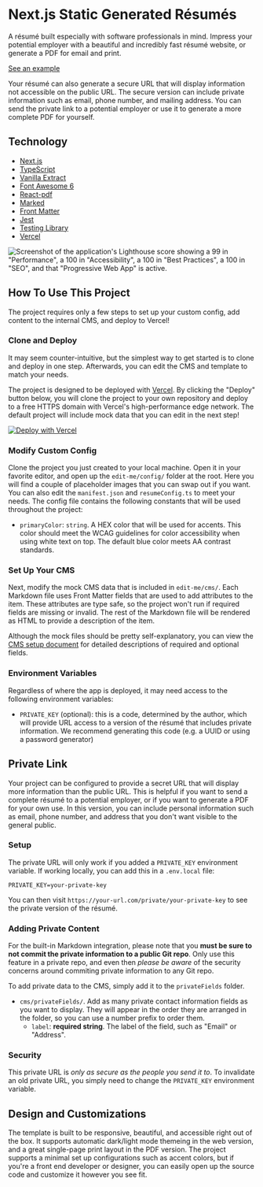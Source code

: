 # Next.js Static Generated Résumés

A résumé built especially with software professionals in mind. Impress your potential employer with a beautiful and incredibly fast résumé website, or generate a PDF for email and print.

[See an example](https://nextjs-resume-generator.vercel.app/)

Your résumé can also generate a secure URL that will display information not accessible on the public URL. The secure version can include private information such as email, phone number, and mailing address. You can send the private link to a potential employer or use it to generate a more complete PDF for yourself.

## Technology

- [Next.js](https://nextjs.org)
- [TypeScript](https://www.typescriptlang.org/)
- [Vanilla Extract](https://vanilla-extract.style/)
- [Font Awesome 6](https://fontawesome.com/)
- [React-pdf](https://react-pdf.org/)
- [Marked](https://marked.js.org/)
- [Front Matter](https://frontmatter.codes/docs/markdown)
- [Jest](https://jestjs.io/)
- [Testing Library](https://testing-library.com/)
- [Vercel](https://vercel.com/)

![Screenshot of the application's Lighthouse score showing a 99 in "Performance", a 100 in "Accessibility", a 100 in "Best Practices", a 100 in "SEO", and that "Progressive Web App" is active.](lighthouse.png)

## How To Use This Project

The project requires only a few steps to set up your custom config, add content to the internal CMS, and deploy to Vercel!

### Clone and Deploy

It may seem counter-intuitive, but the simplest way to get started is to clone and deploy in one step. Afterwards, you can edit the CMS and template to match your needs.

The project is designed to be deployed with [Vercel](https://vercel.com). By clicking the "Deploy" button below, you will clone the project to your own repository and deploy to a free HTTPS domain with Vercel's high-performance edge network. The default project will include mock data that you can edit in the next step!

[![Deploy with Vercel](https://vercel.com/button)](https://vercel.com/new/clone?repository-url=https%3A%2F%2Fgithub.com%2Fcolinhemphill%2Fnextjs-resume&env=PRIVATE_KEY&envDescription=Environment%20variables%20needed%20to%20run%20the%20application%20and%20provide%20private%20information%20links&envLink=https%3A%2F%2Fgithub.com%2Fcolinhemphill%2Fnextjs-resume%23environment-variables&project-name=nextjs-resume&repo-name=nextjs-resume&demo-title=Next.js%20R%C3%A9sum%C3%A9&demo-description=An%20example%20Next.js%20static%20r%C3%A9sum%C3%A9)

### Modify Custom Config

Clone the project you just created to your local machine. Open it in your favorite editor, and open up the `edit-me/config/` folder at the root. Here you will find a couple of placeholder images that you can swap out if you want. You can also edit the `manifest.json` and `resumeConfig.ts` to meet your needs. The config file contains the following constants that will be used throughout the project:

- `primaryColor`: `string`. A HEX color that will be used for accents. This color should meet the WCAG guidelines for color accessibility when using white text on top. The default blue color meets AA contrast standards.

### Set Up Your CMS

Next, modify the mock CMS data that is included in `edit-me/cms/`. Each Markdown file uses Front Matter fields that are used to add attributes to the item. These attributes are type safe, so the project won't run if required fields are missing or invalid. The rest of the Markdown file will be rendered as HTML to provide a description of the item.

Although the mock files should be pretty self-explanatory, you can view the [CMS setup document](README-CMS.md) for detailed descriptions of required and optional fields.

### Environment Variables

Regardless of where the app is deployed, it may need access to the following environment variables:

- `PRIVATE_KEY` (optional): this is a code, determined by the author, which will provide URL access to a version of the résumé that includes private information. We recommend generating this code (e.g. a UUID or using a password generator)

## Private Link

Your project can be configured to provide a secret URL that will display more information than the public URL. This is helpful if you want to send a complete résumé to a potential employer, or if you want to generate a PDF for your own use. In this version, you can include personal information such as email, phone number, and address that you don't want visible to the general public.

### Setup

The private URL will only work if you added a `PRIVATE_KEY` environment variable. If working locally, you can add this in a `.env.local` file:

```
PRIVATE_KEY=your-private-key
```

You can then visit `https://your-url.com/private/your-private-key` to see the private version of the résumé.

### Adding Private Content

For the built-in Markdown integration, please note that you **must be sure to not commit the private information to a public Git repo**. Only use this feature in a private repo, and even then _please be aware_ of the security concerns around commiting private information to any Git repo.

To add private data to the CMS, simply add it to the `privateFields` folder.

- `cms/privateFields/`. Add as many private contact information fields as you want to display. They will appear in the order they are arranged in the folder, so you can use a number prefix to order them.
  - `label`: **required string**. The label of the field, such as "Email" or "Address".

### Security

This private URL is _only as secure as the people you send it to_. To invalidate an old private URL, you simply need to change the `PRIVATE_KEY` environment variable.

## Design and Customizations

The template is built to be responsive, beautiful, and accessible right out of the box. It supports automatic dark/light mode themeing in the web version, and a great single-page print layout in the PDF version. The project supports a minimal set up configurations such as accent colors, but if you're a front end developer or designer, you can easily open up the source code and customize it however you see fit.

